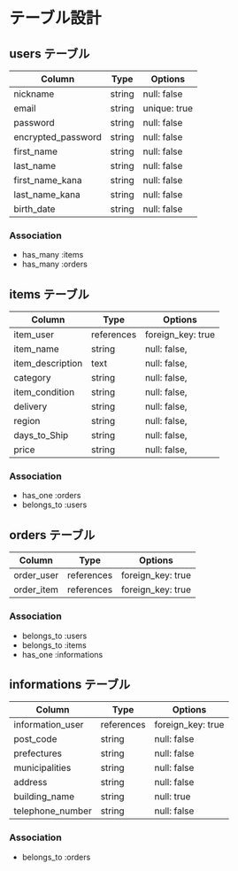 # テーブル設計

## users テーブル

| Column             | Type   | Options      |
| ------------------ | ------ | ------------ |
| nickname           | string | null: false  |
| email              | string | unique: true |
| password           | string | null: false  |
| encrypted_password | string | null: false  |
| first_name         | string | null: false  |
| last_name          | string | null: false  |
| first_name_kana    | string | null: false  |
| last_name_kana     | string | null: false  |
| birth_date         | string | null: false  |


### Association

- has_many :items
- has_many :orders

## items テーブル

| Column           | Type       | Options           |
| ---------------- | ---------- | ----------------- |
| item_user        | references | foreign_key: true |
| item_name        | string     | null: false,      |
| item_description | text       | null: false,      |
| category         | string     | null: false,      |
| item_condition   | string     | null: false,      |
| delivery         | string     | null: false,      |
| region           | string     | null: false,      |
| days_to_Ship     | string     | null: false,      |
| price            | string     | null: false,      |


### Association

- has_one :orders
- belongs_to :users

## orders テーブル

| Column     | Type       | Options           |
| ---------- | ---------- | ----------------- |
| order_user | references | foreign_key: true |
| order_item | references | foreign_key: true |

### Association

- belongs_to :users
- belongs_to :items
- has_one :informations

## informations テーブル

| Column           | Type       | Options           |
| ---------------- | ---------- | ----------------- |
| information_user | references | foreign_key: true |
| post_code        | string     | null: false       |
| prefectures      | string     | null: false       |
| municipalities   | string     | null: false       |
| address          | string     | null: false       |
| building_name    | string     | null: true        |
| telephone_number | string     | null: false       |


### Association

- belongs_to :orders
